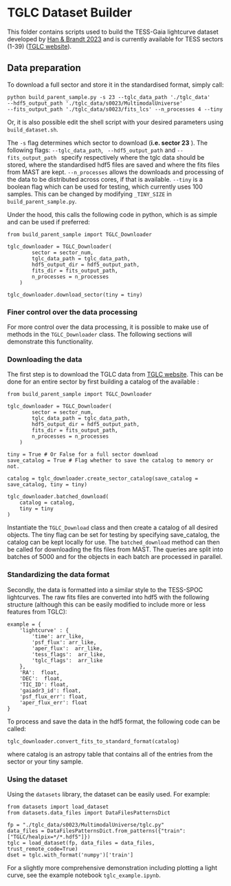 
# TGLC Dataset Builder

This folder contains scripts used to build the TESS-Gaia lightcurve dataset developed by [Han & Brandt 2023](https://iopscience.iop.org/article/10.3847/1538-3881/acaaa7) and is currently available for TESS sectors (1-39) ([TGLC website](https://archive.stsci.edu/hlsp/tglc)).

## Data preparation 
To download a full sector and store it in the standardised format, simply call:

```
python build_parent_sample.py -s 23 --tglc_data_path './tglc_data' 
--hdf5_output_path './tglc_data/s0023/MultimodalUniverse' 
--fits_output_path './tglc_data/s0023/fits_lcs' --n_processes 4 --tiny
```

Or, it is also possible edit the shell script with your desired parameters using ```build_dataset.sh```.

The ```-s``` flag determines which sector to download (**i.e. sector 23** ). The following flags: ```--tglc_data_path```, ``` --hdf5_output_path``` and ```--fits_output_path ``` specify respectively where the tglc data should be stored, where the standardised hdf5 files are saved and where the fits files from MAST are kept. ```--n_processes``` allows the downloads and processing of the data to be distributed across cores, if that is available. ```--tiny``` is a boolean flag which can be used for testing, which currently uses 100 samples. This can be changed by modifying ```_TINY_SIZE``` in ```build_parent_sample.py```.

Under the hood, this calls the following code in python, which is as simple and can be used if preferred:

```
from build_parent_sample import TGLC_Downloader

tglc_downloader = TGLC_Downloader(
        sector = sector_num, 
        tglc_data_path = tglc_data_path, 
        hdf5_output_dir = hdf5_output_path,
        fits_dir = fits_output_path,
        n_processes = n_processes
    )
    
tglc_downloader.download_sector(tiny = tiny)
```

### Finer control over the data processing
For more control over the data processing, it is possible to make use of methods in the ```TGLC_Downloader``` class. 
The following sections will demonstrate this functionality.

### Downloading the data 
The first step is to download the TGLC data from [TGLC website](https://archive.stsci.edu/hlsp/tglc). This can be done for an entire sector by first building a catalog of the available : 

```
from build_parent_sample import TGLC_Downloader

tglc_downloader = TGLC_Downloader(
        sector = sector_num, 
        tglc_data_path = tglc_data_path, 
        hdf5_output_dir = hdf5_output_path,
        fits_dir = fits_output_path,
        n_processes = n_processes
    )

tiny = True # Or False for a full sector download
save_catalog = True # Flag whether to save the catalog to memory or not.

catalog = tglc_downloader.create_sector_catalog(save_catalog = save_catalog, tiny = tiny) 

tglc_downloader.batched_download(
    catalog = catalog,
    tiny = tiny
)
```

Instantiate the ```TGLC_Download``` class and then create a catalog of all desired objects. The tiny flag can be set for testing by specifying save_catalog, the catalog can be kept locally for use. The  ```batched_download``` method can then be called for downloading the fits files from MAST. The queries are split into batches of 5000 and for the objects in each batch are processed in parallel. 

### Standardizing the data format 
Secondly, the data is formatted into a similar style to the TESS-SPOC lightcurves. The raw fits files are converted into hdf5 with the following structure (although this can be easily modified to include more or less features from TGLC):

```
example = {
    'lightcurve' : {
        'time': arr_like,
        'psf_flux': arr_like,
        'aper_flux':  arr_like,
        'tess_flags':  arr_like,
        'tglc_flags':  arr_like
    }, 
    'RA':  float,
    'DEC':  float,
    'TIC_ID': float,
    'gaiadr3_id': float,
    'psf_flux_err': float,
    'aper_flux_err': float
}
```

To process and save the data in the hdf5 format, the following code can be called:

```
tglc_downloader.convert_fits_to_standard_format(catalog)
```

where catalog is an astropy table that contains all of the entries from the sector or your tiny sample.

### Using the dataset

Using the ```datasets``` library, the dataset can be easily used. For example:

```
from datasets import load_dataset
from datasets.data_files import DataFilesPatternsDict

fp = "./tglc_data/s0023/MultimodalUniverse/tglc.py"
data_files = DataFilesPatternsDict.from_patterns({"train": ["TGLC/healpix=*/*.hdf5"]})
tglc = load_dataset(fp, data_files = data_files, trust_remote_code=True)
dset = tglc.with_format('numpy')['train']
```

For a slightly more comprehensive demonstration including plotting a light curve, see the example notebook ```tglc_example.ipynb```.